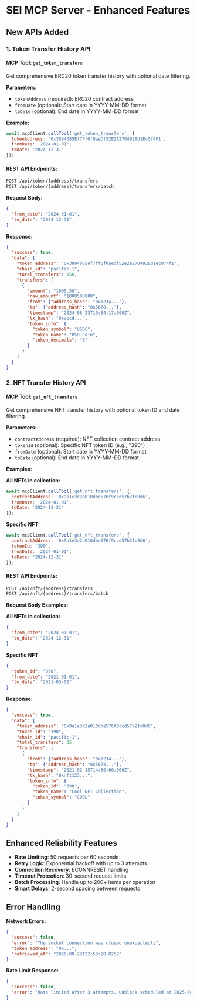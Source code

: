 # SEI MCP Server - Enhanced Features

## New APIs Added

### 1. Token Transfer History API

#### MCP Tool: `get_token_transfers`
Get comprehensive ERC20 token transfer history with optional date filtering.

**Parameters:**
- `tokenAddress` (required): ERC20 contract address
- `fromDate` (optional): Start date in YYYY-MM-DD format
- `toDate` (optional): End date in YYYY-MM-DD format

**Example:**
```javascript
await mcpClient.callTool('get_token_transfers', {
  tokenAddress: '0x3894085Ef7Ff0f0aeDf52E2A2704928d1Ec074F1',
  fromDate: '2024-01-01',
  toDate: '2024-12-31'
});
```

#### REST API Endpoints:
```bash
POST /api/token/{address}/transfers
POST /api/token/{address}/transfers/batch
```

**Request Body:**
```json
{
  "from_date": "2024-01-01",
  "to_date": "2024-12-31"
}
```

**Response:**
```json
{
  "success": true,
  "data": {
    "token_address": "0x3894085ef7ff0f0aedf52e2a2704928d1ec074f1",
    "chain_id": "pacific-1",
    "total_transfers": 150,
    "transfers": [
      {
        "amount": "1000.50",
        "raw_amount": "1000500000",
        "from": {"address_hash": "0x1234..."},
        "to": {"address_hash": "0x5678..."},
        "timestamp": "2024-08-23T19:54:17.000Z",
        "tx_hash": "0xabcd...",
        "token_info": {
          "token_symbol": "USDC",
          "token_name": "USD Coin",
          "token_decimals": "6"
        }
      }
    ]
  }
}
```

### 2. NFT Transfer History API

#### MCP Tool: `get_nft_transfers`
Get comprehensive NFT transfer history with optional token ID and date filtering.

**Parameters:**
- `contractAddress` (required): NFT collection contract address
- `tokenId` (optional): Specific NFT token ID (e.g., "390")
- `fromDate` (optional): Start date in YYYY-MM-DD format
- `toDate` (optional): End date in YYYY-MM-DD format

**Examples:**

**All NFTs in collection:**
```javascript
await mcpClient.callTool('get_nft_transfers', {
  contractAddress: '0x9a1e3d2a010dbe576f9ccd57b2fc0d6',
  fromDate: '2024-01-01',
  toDate: '2024-12-31'
});
```

**Specific NFT:**
```javascript
await mcpClient.callTool('get_nft_transfers', {
  contractAddress: '0x9a1e3d2a010dbe576f9ccd57b2fc0d6',
  tokenId: '390',
  fromDate: '2024-01-01',
  toDate: '2024-12-31'
});
```

#### REST API Endpoints:
```bash
POST /api/nft/{address}/transfers
POST /api/nft/{address}/transfers/batch
```

**Request Body Examples:**

**All NFTs in collection:**
```json
{
  "from_date": "2024-01-01",
  "to_date": "2024-12-31"
}
```

**Specific NFT:**
```json
{
  "token_id": "390",
  "from_date": "2021-01-01",
  "to_date": "2021-03-01"
}
```

**Response:**
```json
{
  "success": true,
  "data": {
    "token_address": "0x9a1e3d2a010dbe576f9ccd57b2fc0d6",
    "token_id": "390",
    "chain_id": "pacific-1",
    "total_transfers": 25,
    "transfers": [
      {
        "from": {"address_hash": "0x1234..."},
        "to": {"address_hash": "0x5678..."},
        "timestamp": "2021-02-15T14:30:00.000Z",
        "tx_hash": "0xnft123...",
        "token_info": {
          "token_id": "390",
          "token_name": "Cool NFT Collection",
          "token_symbol": "COOL"
        }
      }
    ]
  }
}
```

## Enhanced Reliability Features

- **Rate Limiting**: 50 requests per 60 seconds
- **Retry Logic**: Exponential backoff with up to 3 attempts
- **Connection Recovery**: ECONNRESET handling
- **Timeout Protection**: 30-second request limits
- **Batch Processing**: Handle up to 200+ items per operation
- **Smart Delays**: 2-second spacing between requests

## Error Handling

**Network Errors:**
```json
{
  "success": false,
  "error": "The socket connection was closed unexpectedly",
  "token_address": "0x...",
  "retrieved_at": "2025-08-23T22:53:28.825Z"
}
```

**Rate Limit Response:**
```json
{
  "success": false,
  "error": "Rate limited after 3 attempts. Unblock scheduled at 2025-08-23T22:54:21.575Z"
}
```